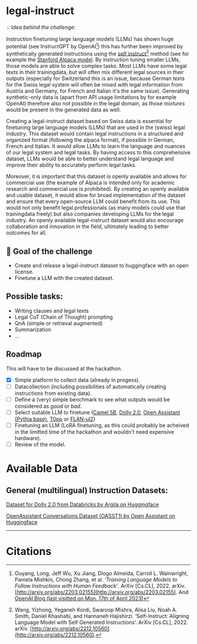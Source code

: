 # legal-instruct

*💡 Idea behind the challenge*: 

Instruction finetuning large language models (LLMs) has shown huge potential (see InstructGPT by OpenAI[^1]) this has further been improved by synthetically generated instructions using the [self instruct](https://arxiv.org/abs/2212.10560)[^2] method (see for example the [Stanford Alpaca model](https://crfm.stanford.edu/2023/03/13/alpaca.html). By instruction tuning smaller LLMs, those models are able to solve complex tasks. Most LLMs have some legal texts in their trainingdata, but will often mix different legal sources in their outputs (especially for Switzerland this is an issue, because German texts for the Swiss legal system will often be mixed with legal information from Austria and Germany, for French and Italian it's the same issue). Generating synthetic-only data is (apart from API usage limitations by for example OpenAI) therefore also not possible in the legal domain, as those _mixtures_ would be present in the generated data as well. 

Creating a legal-instruct dataset based on Swiss data is essential for finetuning large language models (LLMs) that are used in the (swiss) legal industry. This dataset would contain legal instructions in a structured and organized format (following the alpaca format), if possible in German, French and Italian. It would allow LLMs to learn the language and nuances of our legal system and legal tasks. By having access to this comprehensive dataset, LLMs would be able to better understand legal language and improve their ability to accurately perform legal tasks.

Moreover, it is important that this dataset is openly available and allows for commercial use (the example of Alpaca is intended only for academic research and commercial use is prohibited). By creating an openly available and usable dataset, it would allow for broad implementation of the dataset and ensure that every open-source LLM could benefit from its use. This would not only benefit legal professionals (as many models could use that trainingdata freely) but also companies developing LLMs for the legal industry. An openly available legal-instruct dataset would also encourage collaboration and innovation in the field, ultimately leading to better outcomes for all.


## 🎯 Goal of the challenge
* Create and release a legal-instruct dataset to huggingface with an open license.
* Finetune a LLM with the created dataset.

## Possible tasks:
* Writing clauses and legal texts
* Legal CoT (Chain of Thought) prompting
* QnA (simple or retrieval augmented)
* Summarization
* ...

## Roadmap

This will have to be discussed at the hackathon. 

- [x] Simple platform to collect data (already in progess).
- [ ] Datacollection (including possibilities of automatically creating instructions from existing data). 
- [ ] Define a (very) simple benchmark to see what outputs would be considered as _good_ or _bad_.
- [ ] Select suitable LLM to finetune ([Camel 5B](https://huggingface.co/Writer/camel-5b-hf), [Dolly 2.0](https://huggingface.co/databricks/dolly-v2-7b), [Open Assistant (Pythia base)](https://huggingface.co/OpenAssistant), [T0pp](https://huggingface.co/bigscience/T0pp) or [FLAN-ul2](https://huggingface.co/google/flan-ul2)) 
- [ ] Finetuning an LLM (LoRA finetuning, as  this could probably be acheived in the limitted time of the hackathon and wouldn't need expensive hardware).
- [ ] Review of the model.

# Available Data

## General (multilingual) Instruction Datasets:
[Dataset for Dolly 2.0 from Databricks by Argila on Huggingface](https://huggingface.co/datasets/argilla/databricks-dolly-15k-multilingual)

[OpenAssistant Conversations Dataset (OASST1) by Open Assistant on Huggingface](https://huggingface.co/datasets/OpenAssistant/oasst1)

---

# Citations
[^1]: Ouyang, Long, Jeff Wu, Xu Jiang, Diogo Almeida, Carroll L. Wainwright, Pamela Mishkin, Chong Zhang, et al. *‘Training Language Models to Follow Instructions with Human Feedback’*. ArXiv [Cs.CL], 2022. arXiv. [http://arxiv.org/abs/2203.02155](http://arxiv.org/abs/2203.02155). And [OpenAI Blog (last visitted on Mon. 17th of April 2023)](https://openai.com/research/instruction-following)

[^2]: Wang, Yizhong, Yeganeh Kordi, Swaroop Mishra, Alisa Liu, Noah A. Smith, Daniel Khashabi, and Hannaneh Hajishirzi. ‘Self-Instruct: Aligning Language Model with Self Generated Instructions’. ArXiv [Cs.CL], 2022. arXiv. [http://arxiv.org/abs/2212.10560](http://arxiv.org/abs/2212.10560).
